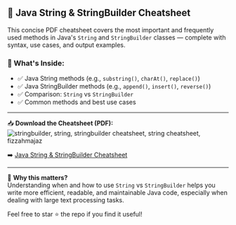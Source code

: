 ## 📄 Java String & StringBuilder Cheatsheet

This concise PDF cheatsheet covers the most important and frequently used methods in Java's `String` and `StringBuilder` classes — complete with syntax, use cases, and output examples.

### 🔹 What's Inside:
- ✅ Java String methods (e.g., `substring()`, `charAt()`, `replace()`)
- ✅ Java StringBuilder methods (e.g., `append()`, `insert()`, `reverse()`)
- ✅ Comparison: `String` vs `StringBuilder`
- ✅ Common methods and best use cases

---

📥 **Download the Cheatsheet (PDF):**
![stringbuilder, string, stringbuilder cheatsheet, string cheatsheet, fizzahmajaz](https://github.com/user-attachments/assets/bd144caa-19c2-47b0-8f51-33e235df80aa)

➡️ [Java String & StringBuilder Cheatsheet](./path-to-your-pdf/Java-Cheatsheet.pdf)

---

📌 **Why this matters?**  
Understanding when and how to use `String` vs `StringBuilder` helps you write more efficient, readable, and maintainable Java code, especially when dealing with large text processing tasks.

Feel free to star ⭐ the repo if you find it useful!

